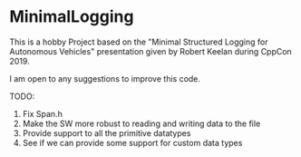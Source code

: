 # MinimalLogging

This is a hobby Project based on the "Minimal Structured Logging for Autonomous Vehicles" presentation given by Robert Keelan during CppCon 2019.

I am open to any suggestions to improve this code.

TODO:
1. Fix Span.h
2. Make the SW more robust to reading and writing data to the file
3. Provide support to all the primitive datatypes
4. See if we can provide some support for custom data types